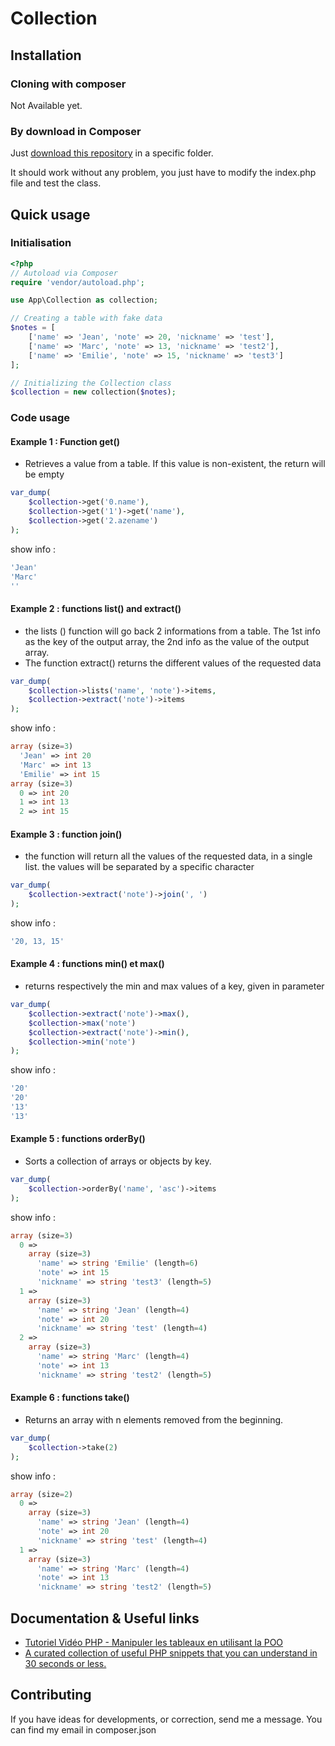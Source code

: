 Collection
=============

## Installation
### Cloning with composer
Not Available yet.

### By download in Composer 
Just [download this repository](https://github.com/Little-sumo-labs/Collection/archive/master.zip) in a specific folder.

It should work without any problem, you just have to modify the index.php file and test the class.

## Quick usage
### Initialisation
```php
<?php
// Autoload via Composer
require 'vendor/autoload.php';

use App\Collection as collection;

// Creating a table with fake data
$notes = [
    ['name' => 'Jean', 'note' => 20, 'nickname' => 'test'],
    ['name' => 'Marc', 'note' => 13, 'nickname' => 'test2'],
    ['name' => 'Emilie', 'note' => 15, 'nickname' => 'test3']
];

// Initializing the Collection class
$collection = new collection($notes);
```

### Code usage
#### Example 1 : Function get()
- Retrieves a value from a table. If this value is non-existent, the return will be empty

```php
var_dump(
    $collection->get('0.name'),
    $collection->get('1')->get('name'),
    $collection->get('2.azename')
);
```
show info :
```php
'Jean'
'Marc'
''
```

#### Example 2 : functions list() and extract()
- the lists () function will go back 2 informations from a table. The 1st info as the key of the output array, the 2nd info as the value of the output array. 
- The function extract() returns the different values of the requested data
```php
var_dump(
    $collection->lists('name', 'note')->items,
    $collection->extract('note')->items
);
```
show info :
```php
array (size=3)
  'Jean' => int 20
  'Marc' => int 13
  'Emilie' => int 15
array (size=3)
  0 => int 20
  1 => int 13
  2 => int 15
```

#### Example 3 : function join()
- the function will return all the values of the requested data, in a single list. the values will be separated by a specific character
```php
var_dump(
    $collection->extract('note')->join(', ')
);
```
show info :
```php
'20, 13, 15'
```

#### Example 4 : functions min() et max()
- returns respectively the min and max values ​​of a key, given in parameter
```php
var_dump(
    $collection->extract('note')->max(),
    $collection->max('note')
    $collection->extract('note')->min(),
    $collection->min('note')
);
```
show info :
```php
'20'
'20'
'13'
'13'
```

#### Example 5 : functions orderBy()
- Sorts a collection of arrays or objects by key.
```php
var_dump(
    $collection->orderBy('name', 'asc')->items
);
```
show info :
```php
array (size=3)
  0 => 
    array (size=3)
      'name' => string 'Emilie' (length=6)
      'note' => int 15
      'nickname' => string 'test3' (length=5)
  1 => 
    array (size=3)
      'name' => string 'Jean' (length=4)
      'note' => int 20
      'nickname' => string 'test' (length=4)
  2 => 
    array (size=3)
      'name' => string 'Marc' (length=4)
      'note' => int 13
      'nickname' => string 'test2' (length=5)
```

#### Example 6 : functions take()
- Returns an array with n elements removed from the beginning.
```php
var_dump(
    $collection->take(2)
);
```
show info :
```php
array (size=2)
  0 => 
    array (size=3)
      'name' => string 'Jean' (length=4)
      'note' => int 20
      'nickname' => string 'test' (length=4)
  1 => 
    array (size=3)
      'name' => string 'Marc' (length=4)
      'note' => int 13
      'nickname' => string 'test2' (length=5)
```

## Documentation & Useful links
* [Tutoriel Vidéo PHP - Manipuler les tableaux en utilisant la POO](https://www.grafikart.fr/tutoriels/php/poo-collection-php-523)
* [ A curated collection of useful PHP snippets that you can understand in 30 seconds or less.](https://github.com/appzcoder/30-seconds-of-php-code)

## Contributing
If you have ideas for developments, or correction, send me a message. You can find my email in composer.json 